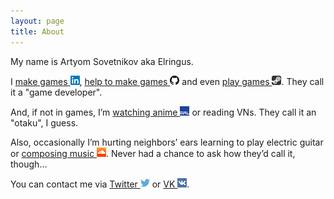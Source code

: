 ```yaml
---
layout: page
title: About
---
```


My name is Artyom Sovetnikov aka Elringus.

I <a title="LinkedIn" href="https://www.linkedin.com/in/artsov" target="_blank" rel="noopener">make games <img class="about-icon" src="/assets/images/pages/about/linked-in.png"></a>, <a title="GitHub" href="https://github.com/Elringus" target="_blank" rel="noopener">help to make games <img class="about-icon" src="/assets/images/pages/about/github.png"></a> and even <a title="Steam" href="http://steamcommunity.com/id/elringus" target="_blank" rel="noopener">play games <img class="about-icon" src="/assets/images/pages/about/steam.png"></a>.
They call it a "game developer".

And, if not in games, I’m <a title="MyAnimeList" href="https://myanimelist.net/profile/Elringus" target="_blank" rel="noopener">watching anime <img class="about-icon" src="/assets/images/pages/about/mal.png"></a> or reading VNs.
They call it an "otaku", I guess.

Also, occasionally I’m hurting neighbors’ ears learning to play electric guitar or <a title="SoundCloud" href="https://soundcloud.com/elringus" target="_blank" rel="noopener">composing music <img class="about-icon" src="/assets/images/pages/about/soundcloud.png"></a>.
Never had a chance to ask how they’d call it, though...

You can contact me via <a title="Twitter" href="https://twitter.com/Elringus" target="_blank" rel="noopener">Twitter <img class="about-icon" src="/assets/images/pages/about/twitter.png"></a> or <a title="VK" href="https://vk.com/elringus" target="_blank" rel="noopener">VK <img class="about-icon" src="/assets/images/pages/about/vk.png"></a>.
